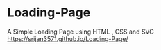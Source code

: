 # Loading-Page
A Simple Loading Page using HTML , CSS and SVG
https://srijan3571.github.io/Loading-Page/
